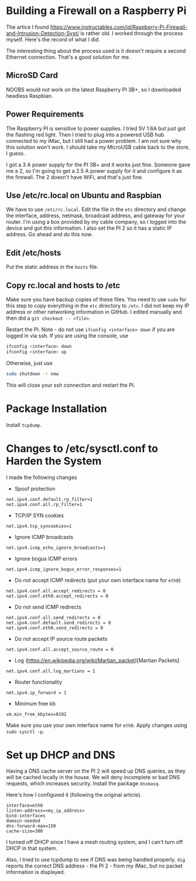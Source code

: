 # Building a Firewall on a Raspberry Pi

The artice I found https://www.instructables.com/id/Raspberry-Pi-Firewall-and-Intrusion-Detection-Syst/ is rather old. I worked through the process myself. Here's the record of what I did.

The interesting thing about the process used is it doesn't require a second Ethernet connection. That's a good solution for me.

## MicroSD Card

NOOBS would not work on the latest Raspberry PI 3B+, so I downloaded headless Raspbian.

## Power Requirements

The Raspberry PI is sensitive to power supplies. I tried 5V 1.6A but just got the flashing red light. Then I tried to plug into a powered USB hub connected to my iMac, but I still had a power problem. I am not sure why this solution won't work. I should take my MicroUSB cable back to the store, I guess.

I got a 3 A power supply for the PI 3B+ and it works just fine. Someone gave me a 2, so I'm going to get a 2.5 A power supply for it and configure it as the firewall. The 2 doesn't have WiFi, and that's just fine.

## Use /etc/rc.local on Ubuntu and Raspbian

We have to use `/etc/rc.local`. Edit the file in the `etc` directory and change the interface, address, netmask, broadcast address, and gateway for your router. I'm using a box provided by my cable company, so I logged into the device and got this information. I also set the PI 2 so it has a static IP address. Go ahead and do this now.

## Edit /etc/hosts

Put the static address in the `hosts` file.

## Copy rc.local and hosts to /etc

Make sure you have backup copies of these files. You need to use `sudo` for this step to copy everything in the `etc` directory to `/etc`. I did not keep my IP address or other networking information in GitHub. I edited manually and then did a `git checkout -- <file>`.

Restart the PI. Note - do not use `ifconfig <interface> down` if you are logged in via ssh. If you are using the console, use

```bash
ifconfig <interface> down
ifconfig <interface> up
```

Otherwise, just use

```bash
sudo shutdown -r now
```

This will close your ssh connection and restart the PI.

# Package Installation

Install `tcpdump`.

# Changes to /etc/sysctl.conf to Harden the System

I made the following changes

- Spoof protection

```
net.ipv4.conf.default.rp_filter=1
net.ipv4.conf.all.rp_filter=1
```

- TCP/IP SYN cookies

```
net.ipv4.tcp_syncookies=1
```

- Ignore ICMP broadcasts

```
net.ipv4.icmp_echo_ignore_broadcasts=1
```

- Ignore bogus ICMP errors

```
net.ipv4.icmp_ignore_bogus_error_responses=1
```

- Do not accept ICMP redirects (put your own interface name for `eth0`)

```
net.ipv4.conf.all.accept_redirects = 0
net.ipv4.conf.eth0.accept_redirects = 0
```

- Do not send ICMP redirects

```
net.ipv4.conf.all.send_redirects = 0
net.ipv4.conf.default.send_redirects = 0
net.ipv4.conf.eth0.send_redirects = 0
```

- Do not accept IP source route packets

```
net.ipv4.conf.all.accept_source_route = 0
```

- Log (https://en.wikipedia.org/wiki/Martian_packet)[Martian Packets]

```
net.ipv4.conf.all.log_martians = 1
```

- Router functionality

```
net.ipv4.ip_forward = 1
```

- Minimum free kb

```
vm.min_free_kbytes=8192
```

Make sure you use your own interface name for `eth0`. Apply changes using `sudo sysctl -p`.

# Set up DHCP and DNS

Having a DNS cache server on the PI 2 will speed up DNS queries, as they will be cached locally in the house. We will deny incomplete or bad DNS requests, which increases security. Install the package `dnsmasq`.

Here's how I configured it (following the original article).

```
interface=eth0
listen-address=<my_ip_address>
bind-interfaces
domain-needed
dns-forward-max=150
cache-size=300
```

I turned off DHCP since I have a mesh routing system, and I can't turn off DHCP in that system.

Also, I tried to use tcpdump to see if DNS was being handled properly. `dig` reports the correct DNS address - the PI 2 - from my iMac, but no packet information is displayed.

